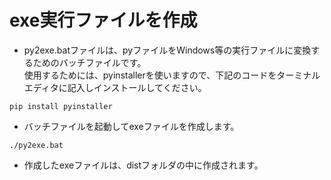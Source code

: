 # exe実行ファイルを作成
- py2exe.batファイルは、pyファイルをWindows等の実行ファイルに変換するためのバッチファイルです。  
使用するためには、pyinstallerを使いますので、下記のコードをターミナルエディタに記入しインストールしてください。

```
pip install pyinstaller
```

- バッチファイルを起動してexeファイルを作成します。

```
./py2exe.bat
```

- 作成したexeファイルは、distフォルダの中に作成されます。